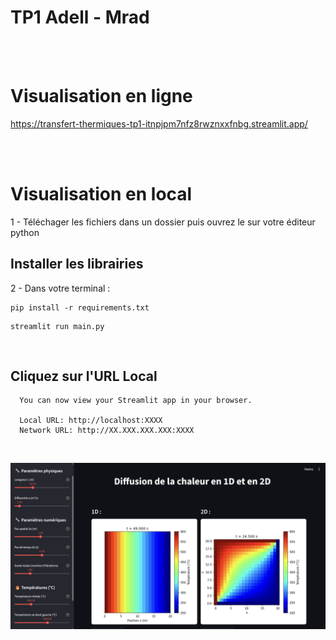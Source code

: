 # TP1 Adell - Mrad
<br><br>

# Visualisation en ligne
https://transfert-thermiques-tp1-itnpjpm7nfz8rwznxxfnbg.streamlit.app/


<br><br>

# Visualisation en local
1 - Téléchager les fichiers dans un dossier puis ouvrez le sur votre éditeur python
<br>

## Installer les librairies
2 - Dans votre terminal :
```
pip install -r requirements.txt
```

```
streamlit run main.py
```
<br>

## Cliquez sur l'URL Local
```
  You can now view your Streamlit app in your browser.

  Local URL: http://localhost:XXXX
  Network URL: http://XX.XXX.XXX.XXX:XXXX
```
<br>


![Texte alternatif](pictures/appstreamlit.png)








